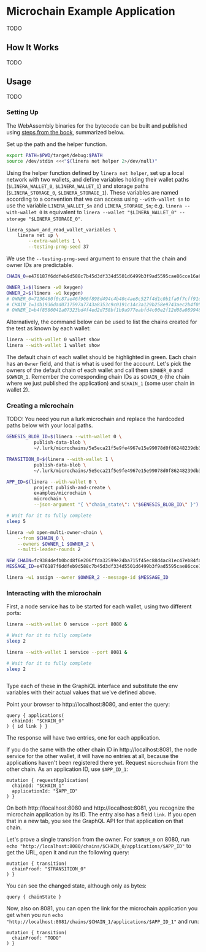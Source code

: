 # Microchain Example Application

TODO

## How It Works

TODO

## Usage

TODO

### Setting Up

The WebAssembly binaries for the bytecode can be built and published using [steps from the
book](https://linera-io.github.io/linera-documentation/getting_started/first_app.html),
summarized below.

Set up the path and the helper function.

```bash
export PATH=$PWD/target/debug:$PATH
source /dev/stdin <<<"$(linera net helper 2>/dev/null)"
```

Using the helper function defined by `linera net helper`, set up a local network with two
wallets, and define variables holding their wallet paths (`$LINERA_WALLET_0`,
`$LINERA_WALLET_1`) and storage paths (`$LINERA_STORAGE_0`, `$LINERA_STORAGE_1`). These
variables are named according to a convention that we can access using `--with-wallet $n`
to use the variable `LINERA_WALLET_$n` and `LINERA_STORAGE_$n`; e.g.
`linera --with-wallet 0` is equivalent to
`linera --wallet "$LINERA_WALLET_0" --storage "$LINERA_STORAGE_0"`.

```bash
linera_spawn_and_read_wallet_variables \
    linera net up \
        --extra-wallets 1 \
        --testing-prng-seed 37
```

We use the `--testing-prng-seed` argument to ensure that the chain and owner IDs are
predictable.

```bash
CHAIN_0=e476187f6ddfeb9d588c7b45d3df334d5501d6499b3f9ad5595cae86cce16a65

OWNER_1=$(linera -w0 keygen)
OWNER_2=$(linera -w1 keygen)
# OWNER_0=7136460f0c87ae46f966f898d494c4b40c4ae8c527f4d1c0b1fa0f7cff91d20f
# CHAIN_1=1db1936dad0717597a7743a8353c9c0191c14c3a129b258e9743aec2b4f05d03
# OWNER_1=b4f8586041a07323bd4f4ed2d758bf1b9a977eabfd4c00e2f12d08a0899485fd
```

Alternatively, the command below can be used to list the chains created for the test as
known by each wallet:

```bash
linera --with-wallet 0 wallet show
linera --with-wallet 1 wallet show
```

The default chain of each wallet should be highlighted in green. Each chain has an
`Owner` field, and that is what is used for the account. Let's pick the owners of the
default chain of each wallet and call them `$OWNER_0` and `$OWNER_1`. Remember the corresponding
chain IDs as `$CHAIN_0` (the chain where we just published the application) and `$CHAIN_1`
(some user chain in wallet 2).

### Creating a microchain

TODO: You need you run a lurk microchain and replace the hardcoded paths below with your local paths.

```bash
GENESIS_BLOB_ID=$(linera --with-wallet 0 \
          publish-data-blob \
          ~/.lurk/microchains/5e5eca21f5e9fe4967e15e99078d0f86248239db3471b1c63197f4df7cc162/genesis_state)
```

```bash
TRANSITION_0=$(linera --with-wallet 1 \
          publish-data-blob \
          ~/.lurk/microchains/5e5eca21f5e9fe4967e15e99078d0f86248239db3471b1c63197f4df7cc162/_0)
```

```bash
APP_ID=$(linera --with-wallet 0 \
          project publish-and-create \
          examples/microchain \
          microchain \
          --json-argument "{ \"chain_state\": \"$GENESIS_BLOB_ID\" }")

# Wait for it to fully complete
sleep 5

linera -w0 open-multi-owner-chain \
    --from $CHAIN_0 \
    --owners $OWNER_1 $OWNER_2 \
    --multi-leader-rounds 2

NEW_CHAIN=fc9384defb0bcd8f6e206ffda32599e24ba715f45ec88d4ac81ec47eb84fa111
MESSAGE_ID=e476187f6ddfeb9d588c7b45d3df334d5501d6499b3f9ad5595cae86cce16a65010000000000000000000000

linera -w1 assign --owner $OWNER_2 --message-id $MESSAGE_ID
```

### Interacting with the microchain

First, a node service has to be started for each wallet, using two different ports:

```bash
linera --with-wallet 0 service --port 8080 &

# Wait for it to fully complete
sleep 2

linera --with-wallet 1 service --port 8081 &

# Wait for it to fully complete
sleep 2
```

```bash
```


Type each of these in the GraphiQL interface and substitute the env variables with their actual values that we've defined above.

Point your browser to http://localhost:8080, and enter the query:

```gql,uri=http://localhost:8080
query { applications(
  chainId: "$CHAIN_0"
) { id link } }
```

The response will have two entries, one for each application.

If you do the same with the other chain ID in http://localhost:8081, the node service for the
other wallet, it will have no entries at all, because the applications haven't been registered
there yet. Request `microchain` from the other chain. As an application ID, use `$APP_ID_1`:

```gql,uri=http://localhost:8081
mutation { requestApplication(
  chainId: "$CHAIN_1"
  applicationId: "$APP_ID"
) }
```

On both http://localhost:8080 and http://localhost:8081, you recognize the microchain
application by its ID. The entry also has a field `link`. If you open that in a new tab, you
see the GraphQL API for that application on that chain.

Let's prove a single transition from the owner.
For `$OWNER_0` on 8080, run `echo "http://localhost:8080/chains/$CHAIN_0/applications/$APP_ID"` to get the URL, open it
and run the following query:

```gql,uri=http://localhost:8080/chains/$CHAIN_0/applications/$APP_ID_1
mutation { transition(
  chainProof: "$TRANSITION_0"
) }
```

You can see the changed state, although only as bytes:

```gql,uri=http://localhost:8080/chains/$CHAIN_0/applications/$APP_ID
query { chainState }
```

Now, also on 8081, you can open the link for the microchain
application you get when you run `echo "http://localhost:8081/chains/$CHAIN_1/applications/$APP_ID_1"`
and run:

```gql,uri=http://localhost:8081/chains/$CHAIN_1/applications/$APP_ID_1
mutation { transition(
  chainProof: "TODO"
) }
```
